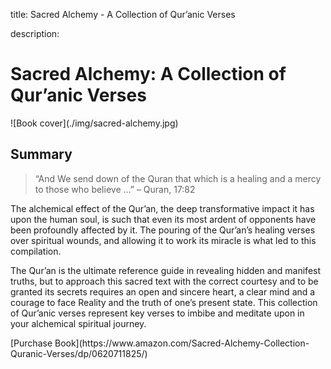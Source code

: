 title: Sacred Alchemy - A Collection of Qur’anic Verses

description:

# Sacred Alchemy: A Collection of Qur’anic Verses

<div markdown="1" class="cover-image">
![Book cover](./img/sacred-alchemy.jpg)
</div>

## Summary

> “And We send down of the Quran that which is a healing and a mercy to those who believe …” – Quran, 17:82

The alchemical effect of the Qur’an, the deep transformative impact it has upon the human soul, is such that even its most ardent of opponents have been profoundly affected by it. The pouring of the Qur’an’s healing verses over spiritual wounds, and allowing it to work its miracle is what led to this compilation.

The Qur’an is the ultimate reference guide in revealing hidden and manifest truths, but to approach this sacred text with the correct courtesy and to be granted its secrets requires an open and sincere heart, a clear mind and a courage to face Reality and the truth of one’s present state. This collection of Qur’anic verses represent key verses to imbibe and meditate upon in your alchemical spiritual journey.

<div markdown="3" class="purchase-link">
[Purchase Book](https://www.amazon.com/Sacred-Alchemy-Collection-Quranic-Verses/dp/0620711825/)
</div>
